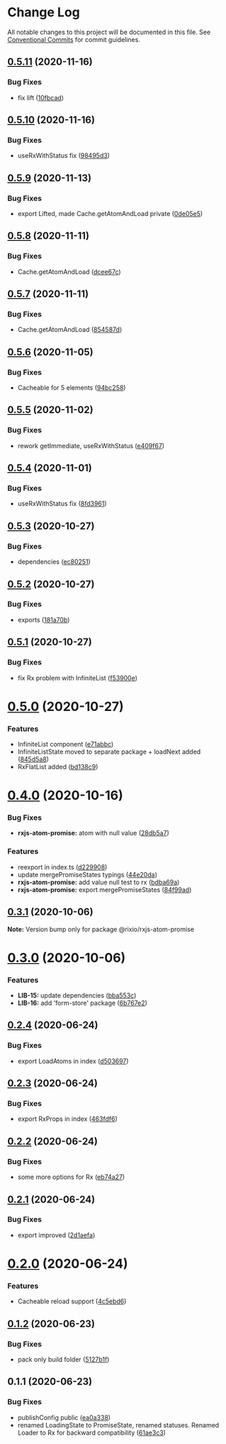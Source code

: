 # Change Log

All notable changes to this project will be documented in this file.
See [Conventional Commits](https://conventionalcommits.org) for commit guidelines.

## [0.5.11](https://github.com/roborox/rixio/compare/@rixio/rxjs-atom-promise@0.5.10...@rixio/rxjs-atom-promise@0.5.11) (2020-11-16)


### Bug Fixes

* fix lift ([10fbcad](https://github.com/roborox/rixio/commit/10fbcadda20ae67b44b37e4e31fe729c82146354))





## [0.5.10](https://github.com/roborox/rixio/compare/@rixio/rxjs-atom-promise@0.5.9...@rixio/rxjs-atom-promise@0.5.10) (2020-11-16)


### Bug Fixes

* useRxWithStatus fix ([98495d3](https://github.com/roborox/rixio/commit/98495d3dbb630c968c3a6e3b50d646044bdbbfc6))





## [0.5.9](https://github.com/roborox/rixio/compare/@rixio/rxjs-atom-promise@0.5.8...@rixio/rxjs-atom-promise@0.5.9) (2020-11-13)


### Bug Fixes

* export Lifted, made Cache.getAtomAndLoad private ([0de05e5](https://github.com/roborox/rixio/commit/0de05e5022b908d64acf9a1ff6fdcf60dc723748))





## [0.5.8](https://github.com/roborox/rixio/compare/@rixio/rxjs-atom-promise@0.5.7...@rixio/rxjs-atom-promise@0.5.8) (2020-11-11)


### Bug Fixes

* Cache.getAtomAndLoad ([dcee67c](https://github.com/roborox/rixio/commit/dcee67cc95baa6bb7a867e1abc6a90c59b72df4f))





## [0.5.7](https://github.com/roborox/rixio/compare/@rixio/rxjs-atom-promise@0.5.6...@rixio/rxjs-atom-promise@0.5.7) (2020-11-11)


### Bug Fixes

* Cache.getAtomAndLoad ([854587d](https://github.com/roborox/rixio/commit/854587dd035b3ba4b9193002d7df9479dbc3e9c0))





## [0.5.6](https://github.com/roborox/rixio/compare/@rixio/rxjs-atom-promise@0.5.5...@rixio/rxjs-atom-promise@0.5.6) (2020-11-05)


### Bug Fixes

* Cacheable for 5 elements ([94bc258](https://github.com/roborox/rixio/commit/94bc25861eaf85678181c0c78c3398d617ebb091))





## [0.5.5](https://github.com/roborox/rixio/compare/@rixio/rxjs-atom-promise@0.5.4...@rixio/rxjs-atom-promise@0.5.5) (2020-11-02)


### Bug Fixes

* rework getImmediate, useRxWithStatus ([e409f67](https://github.com/roborox/rixio/commit/e409f6706e13fde0d73407adfba276db71c8e402))





## [0.5.4](https://github.com/roborox/rixio/compare/@rixio/rxjs-atom-promise@0.5.3...@rixio/rxjs-atom-promise@0.5.4) (2020-11-01)


### Bug Fixes

* useRxWithStatus fix ([8fd3961](https://github.com/roborox/rixio/commit/8fd3961ed3f56a73eccdbe93a9a65f5ccf9d33ba))





## [0.5.3](https://github.com/roborox/rixio/compare/@rixio/rxjs-atom-promise@0.5.2...@rixio/rxjs-atom-promise@0.5.3) (2020-10-27)


### Bug Fixes

* dependencies ([ec80251](https://github.com/roborox/rixio/commit/ec80251362638bb5f7108ebd090ba4a1f245a55e))





## [0.5.2](https://github.com/roborox/rixio/compare/@rixio/rxjs-atom-promise@0.5.1...@rixio/rxjs-atom-promise@0.5.2) (2020-10-27)


### Bug Fixes

* exports ([181a70b](https://github.com/roborox/rixio/commit/181a70b4f083e6c3909e58be0611c36b1b2c8d64))





## [0.5.1](https://github.com/roborox/rixio/compare/@rixio/rxjs-atom-promise@0.5.0...@rixio/rxjs-atom-promise@0.5.1) (2020-10-27)


### Bug Fixes

* fix Rx problem with InfiniteList ([f53900e](https://github.com/roborox/rixio/commit/f53900e24e3ef392402b59cd2260f8d26febd383))





# [0.5.0](https://github.com/roborox/rixio/compare/@rixio/rxjs-atom-promise@0.4.0...@rixio/rxjs-atom-promise@0.5.0) (2020-10-27)


### Features

* InfiniteList component ([e71abbc](https://github.com/roborox/rixio/commit/e71abbc4fdbcc962a37f00b152d7d6137e35e831))
* InfiniteListState moved to separate package + loadNext added ([845d5a8](https://github.com/roborox/rixio/commit/845d5a8bc995078303000d58010ab7eae6204ce5))
* RxFlatList added ([bd138c9](https://github.com/roborox/rixio/commit/bd138c924a75198e9d049feca5de4d98a2266bf2))





# [0.4.0](https://github.com/roborox/rixio/compare/@rixio/rxjs-atom-promise@0.3.1...@rixio/rxjs-atom-promise@0.4.0) (2020-10-16)


### Bug Fixes

* **rxjs-atom-promise:** atom with null value ([28db5a7](https://github.com/roborox/rixio/commit/28db5a7b780563eeb553aead0fe52d406939c831))


### Features

* reexport in index.ts ([d229908](https://github.com/roborox/rixio/commit/d229908885141fa5088fe0651054b439274483d7))
* update mergePromiseStates typings ([44e20da](https://github.com/roborox/rixio/commit/44e20dad3a7856d11ce304c1478c48ab1975e982))
* **rxjs-atom-promise:** add value null test to rx ([bdba69a](https://github.com/roborox/rixio/commit/bdba69ac5ddbae5df7623c57c4ee10dff1a7a835))
* **rxjs-atom-promise:** export mergePromiseStates ([84f99ad](https://github.com/roborox/rixio/commit/84f99adfdd4a077fd84afeaf48fd9584f0d1a345))





## [0.3.1](https://github.com/roborox/rixio/compare/@rixio/rxjs-atom-promise@0.3.0...@rixio/rxjs-atom-promise@0.3.1) (2020-10-06)

**Note:** Version bump only for package @rixio/rxjs-atom-promise





# [0.3.0](https://github.com/roborox/rixio/compare/@rixio/rxjs-atom-promise@0.2.4...@rixio/rxjs-atom-promise@0.3.0) (2020-10-06)


### Features

* **LIB-15:** update dependencies ([bba553c](https://github.com/roborox/rixio/commit/bba553c7a4404412055e7173dae7f4ac39bc9ef2))
* **LIB-16:** add 'form-store' package ([6b767e2](https://github.com/roborox/rixio/commit/6b767e2bdae8a1154bfc276d7f39018e7fd261d6))





## [0.2.4](https://github.com/roborox/rixio/compare/@rixio/rxjs-atom-promise@0.2.3...@rixio/rxjs-atom-promise@0.2.4) (2020-06-24)


### Bug Fixes

* export LoadAtoms in index ([d503697](https://github.com/roborox/rixio/commit/d503697f17a4df2fa968deaf745a07f3503eabb7))





## [0.2.3](https://github.com/roborox/rixio/compare/@rixio/rxjs-atom-promise@0.2.2...@rixio/rxjs-atom-promise@0.2.3) (2020-06-24)


### Bug Fixes

* export RxProps in index ([463fdf6](https://github.com/roborox/rixio/commit/463fdf68fd8302d36554761e7741cf7612fe5bbf))





## [0.2.2](https://github.com/roborox/rixio/compare/@rixio/rxjs-atom-promise@0.2.1...@rixio/rxjs-atom-promise@0.2.2) (2020-06-24)


### Bug Fixes

* some more options for Rx ([eb74a27](https://github.com/roborox/rixio/commit/eb74a270b5f5808e81d2d829a7aa189f60853153))





## [0.2.1](https://github.com/roborox/rixio/compare/@rixio/rxjs-atom-promise@0.2.0...@rixio/rxjs-atom-promise@0.2.1) (2020-06-24)


### Bug Fixes

* export improved ([2d1aefa](https://github.com/roborox/rixio/commit/2d1aefa11044858457e5820d89c785553309ae70))





# [0.2.0](https://github.com/roborox/rixio/compare/@rixio/rxjs-atom-promise@0.1.2...@rixio/rxjs-atom-promise@0.2.0) (2020-06-24)


### Features

* Cacheable reload support ([4c5ebd6](https://github.com/roborox/rixio/commit/4c5ebd67355fd5f26bc2afe54586131e53bb4a65))





## [0.1.2](https://github.com/roborox/rixio/compare/@rixio/rxjs-atom-promise@0.1.1...@rixio/rxjs-atom-promise@0.1.2) (2020-06-23)


### Bug Fixes

* pack only build folder ([5127b1f](https://github.com/roborox/rixio/commit/5127b1fed29447f3be5cd976cd64a472e2d4d683))





## 0.1.1 (2020-06-23)


### Bug Fixes

* publishConfig public ([ea0a338](https://github.com/roborox/rixio/commit/ea0a338e4e68ac480fff1787d544f5e1416b6467))
* renamed LoadingState to PromiseState, renamed statuses. Renamed Loader to Rx for backward compatibility ([61ae3c3](https://github.com/roborox/rixio/commit/61ae3c3e5a02f5c771643fd92b118d0844e5deaf))
